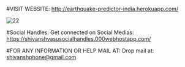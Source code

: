 #VISIT WEBSITE:
http://earthquake-predictor-india.herokuapp.com/


![22](https://user-images.githubusercontent.com/86513644/132936926-7cd60a83-24e5-441f-b8fb-946dcd8d8bc0.PNG)


#Social Handles:
Get connected on Social Medias: https://shivanshvasusocialhandles.000webhostapp.com/
        
        
#FOR ANY INFORMATION OR HELP MAIL AT:
Drop mail at: shivanshphone@gmail.com
